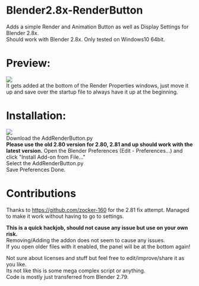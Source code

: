 # Blender2.8x-RenderButton
Adds a simple Render and Animation Button as well as Display Settings for Blender 2.8x.   
Should work with Blender 2.8x.
Only tested on Windows10 64bit. 

# Preview:
![](https://i.imgur.com/rjlSLwS.png)  
It gets added at the bottom of the Render Properties windows, just move it up and save over the startup file to always have it up at the beginning.

# Installation:
![](https://i.imgur.com/tDG1ZS7.png)  
Download the AddRenderButton.py  
**Please use the old 2.80 version for 2.80, 2.81 and up should work with the latest version.**
Open the Blender Preferences (Edit - Preferences...) and click "Install Add-on from File..."  
Select the AddRenderButton.py  
Save Preferences
Done.

# Contributions
Thanks to https://github.com/zocker-160 for the 2.81 fix attempt.
Managed to make it work without having to go to settings.

**This is a quick hackjob, should not cause any issue but use on your own risk.**  
Removing/Adding the addon does not seem to cause any issues.  
If you open older files with it enabled, the panel will be at the bottom again!  

Not sure about licenses and stuff but feel free to edit/improve/share it as you like.  
Its not like this is some mega complex script or anything.  
Code is mostly just transferred from Blender 2.79.
